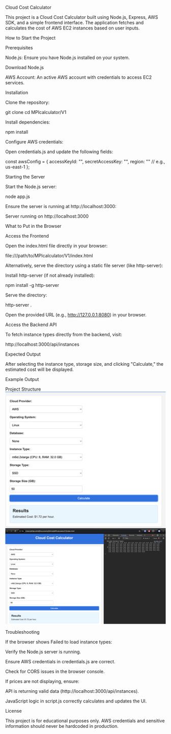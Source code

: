 Cloud Cost Calculator

This project is a Cloud Cost Calculator built using Node.js, Express, AWS SDK, and a simple frontend interface. The application fetches and calculates the cost of AWS EC2 instances based on user inputs.

How to Start the Project

Prerequisites

Node.js: Ensure you have Node.js installed on your system.

Download Node.js

AWS Account: An active AWS account with credentials to access EC2 services.

Installation

Clone the repository:

git clone <repository-url>
cd MPIcalculator/V1

Install dependencies:

npm install

Configure AWS credentials:

Open credentials.js and update the following fields:

const awsConfig = {
  accessKeyId: "<your-access-key>",
  secretAccessKey: "<your-secret-key>",
  region: "<your-region>" // e.g., us-east-1
};

Starting the Server

Start the Node.js server:

node app.js

Ensure the server is running at http://localhost:3000:

Server running on http://localhost:3000

What to Put in the Browser

Access the Frontend

Open the index.html file directly in your browser:

file:///path/to/MPIcalculator/V1/index.html

Alternatively, serve the directory using a static file server (like http-server):

Install http-server (if not already installed):

npm install -g http-server

Serve the directory:

http-server .

Open the provided URL (e.g., http://127.0.0.1:8080) in your browser.

Access the Backend API

To fetch instance types directly from the backend, visit:

http://localhost:3000/api/instances

Expected Output

After selecting the instance type, storage size, and clicking "Calculate," the estimated cost will be displayed.

Example Output



Project Structure
![alt text](V1/img/1.png)
![alt text](V1/img/2.png)


Troubleshooting

If the browser shows Failed to load instance types:

Verify the Node.js server is running.

Ensure AWS credentials in credentials.js are correct.

Check for CORS issues in the browser console.

If prices are not displaying, ensure:

API is returning valid data (http://localhost:3000/api/instances).

JavaScript logic in script.js correctly calculates and updates the UI.

License

This project is for educational purposes only. AWS credentials and sensitive information should never be hardcoded in production.

